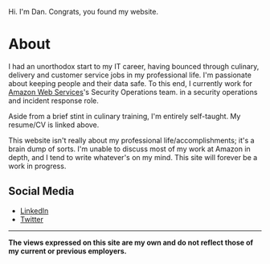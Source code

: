 Hi. I'm Dan. Congrats, you found my website.


# About

I had an unorthodox start to my IT career, having bounced through culinary, delivery and customer service jobs in my professional life. I'm passionate about keeping people and their data safe. To this end, I currently work for [Amazon Web Services](https://aws.amazon.com)'s Security Operations team. in a security operations and incident response role.

Aside from a brief stint in culinary training, I'm entirely self-taught. My resume/CV is linked above.

This website isn't really about my professional life/accomplishments; it's a brain dump of sorts. I'm unable to discuss most of my work at Amazon in depth, and I tend to write whatever's on my mind. This site will forever be a work in progress. 

## Social Media

* [LinkedIn](https://linkedin.com/in/durson)
* [Twitter](https://twitter.com/notdurson)

---

**The views expressed on this site are my own and do not reflect those of my current or previous employers.**
